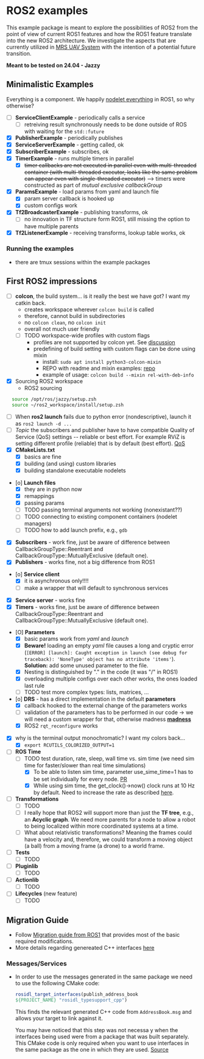 # ROS2 examples

This example package is meant to explore the possibilities of ROS2 from the point of view of current ROS1 features and how the ROS1 feature translate into the new ROS2 architecture.
We investigate the aspects that are currently utilized in [MRS UAV System](https://github.com/ctu-mrs/mrs_uav_system) with the intention of a potential future transition.

**Meant to be tested on 24.04 - Jazzy**

## Minimalistic Examples

Everything is a component. We happily [nodelet everything](https://www.clearpathrobotics.com/assets/guides/kinetic/ros/Nodelet%20Everything.html) in ROS1, so why otherwise?

* [ ] **ServiceClientExample** - periodically calls a service
  * [ ] retreiving result synchronously needs to be done outside of ROS with waiting for the `std::future`
* [X] **PublisherExample** - periodically publishes
* [X] **ServiceServerExample** - getting called, ok
* [X] **SubscriberExample** - subscribes, ok
* [X] **TimerExample** - runs multiple timers in parallel
  * [X] ~~timer callbacks are not executed in parallel even with multi-threaded container (with multi-threaded executor, looks like the same problem can appear even with single-threaded executor)~~ --> timers were constructed as part of *mutual exclusive callbackGroup*
* [X] **ParamsExample** - load params from yaml and launch file
  * [X] param server callback is hooked up
  * [X] custom configs work
* [X] **Tf2BroadcasterExample** - publishing transforms, ok
  * [ ] no innovation in TF structure form ROS1, still missing the option to have multiple parents
* [X] **Tf2ListenerExample** - receiving transforms, lookup table works, ok

### Running the examples

* there are tmux sessions within the example packages

## First ROS2 impressions

* [ ] **colcon**, the build system... is it really the best we have got? I want my catkin back.
  * creates workspace wherever `colcon build` is called
  * therefore, cannot build in subdirectories
  * no `colcon clean`, no `colcon init`
  * overall not much user friendly
  * [ ] TODO workspace-wide profiles with custom flags
    * profiles are not supported by colcon yet. See [discussion](https://github.com/colcon/colcon-core/issues/168)
    * predefining of build setting with custom flags can be done using mixin
      * install: `sudo apt install python3-colcon-mixin`
      * REPO with readme and mixin examples: [repo](https://github.com/colcon/colcon-mixin-repository)
      * example of usage: `colcon build --mixin rel-with-deb-info`
* [X] Sourcing ROS2 workspace
  * ROS2 sourcing
```bash
  source /opt/ros/jazzy/setup.zsh
  source ~/ros2_workspace/install/setup.zsh
```
* [ ] When **ros2 launch** fails due to python error (nondescriptive), launch it as `ros2 launch -d ...`
* [ ] *Topic* the subscribers and publisher have to have compatible Quality of Service (QoS) settings -- reliable or best effort. For example RViZ is setting different profile (reliable) that is by default (best effort). [QoS](https://index.ros.org/doc/ros2/Concepts/About-Quality-of-Service-Settings/)
* [X] **CMakeLists.txt**
  * [X] basics are fine
  * [X] building (and using) custom libraries
  * [X] building standalone executable nodelets
* [o] **Launch files**
  * [X] they are in python now
  * [X] remappings
  * [X] passing params
  * [ ] TODO passing terminal arguments not working (nonexistant??)
  * [ ] TODO connecting to existing component containers (nodelet managers)
  * [ ] TODO how to add launch prefix, e.g., `gdb`
* [X] **Subscribers** - work fine, just be aware of difference between CallbackGroupType::Reentrant and CallbackGroupType::MutuallyExclusive (default one).
* [X] **Publishers** - works fine, not a big difference from ROS1
* [o] **Service client**
  * [X] it is asynchronous only!!!!
  * [ ] make a wrapper that will default to synchronous services
* [X] **Service server** - works fine
* [X] **Timers** - works fine, just be aware of difference between CallbackGroupType::Reentrant and CallbackGroupType::MutuallyExclusive (default one).
* [O] **Parameters**
  * [X] basic params work from *yaml* and *launch*
  * [X] **Beware!** loading an empty *yaml* file causes a long and cryptic error (`[ERROR] [launch]: Caught exception in launch (see debug for traceback): 'NoneType' object has no attribute 'items'`). **Solution:** add some unused parameter to the file.
  * [X] Nesting is distinguished by "." in the code (it was "/" in ROS1)
  * [X] overloading multiple configs over each other works, the ones loaded last rule
  * [ ] TODO test more complex types: lists, matrices, ...
* [o] **DRS** - has a direct implementation in the default **parameters**
  * [X] callback hooked to the external change of the parameters works
  * [ ] validation of the parameters has to be performed in our code -> we will need a custom wrapper for that, otherwise madness [**madness**](https://github.com/alsora/ros2-code-examples/blob/master/simple_parameter/src/simple_parameter_server_node.cpp)
  * [X] ROS2 `rqt_reconfigure` works
* [X] why is the terminal output monochromatic? I want my colors back...
  * [X] `export RCUTILS_COLORIZED_OUTPUT=1`
* [ ] **ROS Time**
  * [ ] TODO test duration, rate, sleep, wall time vs. sim time (we need sim time for faster/slower than real time simulations)
    * [X]  To be able to listen sim time, parameter use_sime_time=1 has to be set individually for every node. [PR](https://github.com/ros2/rclcpp/pull/559)
    * [x]  While using sim time, the get_clock()->now() clock runs at 10 Hz by default. Need to increase the rate as described [here](https://github.com/ros-simulation/gazebo_ros_pkgs/pull/1214#issuecomment-894212336).
* [ ] **Transformations**
  * [ ] TODO
  * [ ] I really hope that ROS2 will support more than just the **TF tree**, e.g., an **Acyclic graph**. We need more parents for a node to allow a robot to being localized within more coordinated systems at a time.
  * [ ] What about relativistic transformations? Meaning the frames could have a velocity and, therefore, we could transform a moving object (a ball) from a moving frame (a drone) to a world frame.
* [ ] **Tests**
  * [ ] TODO
* [ ] **Pluginlib**
  * [ ] TODO
* [ ] **Actionlib**
  * [ ] TODO
* [ ] **Lifecycles** (new feature)
  * [ ] TODO

## Migration Guide

* Follow [Migration guide from ROS1](https://docs.ros.org/en/foxy/Contributing/Migration-Guide.html#update-source-code) that provides most of the basic required modifications.
* More details regarding genereated C++ interfaces [here](https://design.ros2.org/articles/generated_interfaces_cpp.html)

### Messages/Services

* In order to use the messages generated in the same package we need to use the following CMake code:
  ```cmake
  rosidl_target_interfaces(publish_address_book
  ${PROJECT_NAME} "rosidl_typesupport_cpp")
  ```
  This finds the relevant generated C++ code from ``AddressBook.msg`` and allows your target to link against it.

  You may have noticed that this step was not necessa y when the interfaces being used were from a package that was built separately. This CMake code is only     required when you want to use interfaces in the same package as the one in which they are used. [Source](https://docs.ros.org/en/foxy/Tutorials/Single-Package-Define-And-Use-Interface.html#link-against-the-interface)
